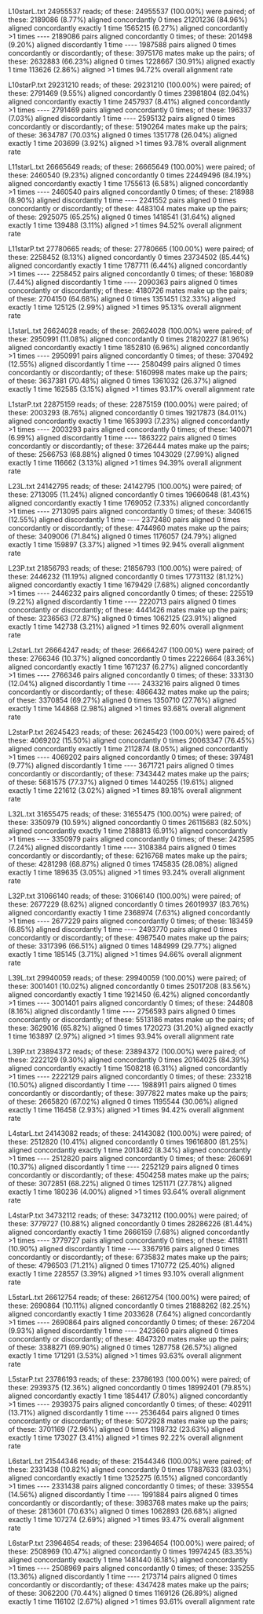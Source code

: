 
 L10starL.txt 24955537 reads; of these:
  24955537 (100.00%) were paired; of these:
    2189086 (8.77%) aligned concordantly 0 times
    21201236 (84.96%) aligned concordantly exactly 1 time
    1565215 (6.27%) aligned concordantly >1 times
    ----
    2189086 pairs aligned concordantly 0 times; of these:
      201498 (9.20%) aligned discordantly 1 time
    ----
    1987588 pairs aligned 0 times concordantly or discordantly; of these:
      3975176 mates make up the pairs; of these:
        2632883 (66.23%) aligned 0 times
        1228667 (30.91%) aligned exactly 1 time
        113626 (2.86%) aligned >1 times
94.72% overall alignment rate

 L10starP.txt 29231210 reads; of these:
  29231210 (100.00%) were paired; of these:
    2791469 (9.55%) aligned concordantly 0 times
    23981804 (82.04%) aligned concordantly exactly 1 time
    2457937 (8.41%) aligned concordantly >1 times
    ----
    2791469 pairs aligned concordantly 0 times; of these:
      196337 (7.03%) aligned discordantly 1 time
    ----
    2595132 pairs aligned 0 times concordantly or discordantly; of these:
      5190264 mates make up the pairs; of these:
        3634787 (70.03%) aligned 0 times
        1351778 (26.04%) aligned exactly 1 time
        203699 (3.92%) aligned >1 times
93.78% overall alignment rate

 L11starL.txt 26665649 reads; of these:
  26665649 (100.00%) were paired; of these:
    2460540 (9.23%) aligned concordantly 0 times
    22449496 (84.19%) aligned concordantly exactly 1 time
    1755613 (6.58%) aligned concordantly >1 times
    ----
    2460540 pairs aligned concordantly 0 times; of these:
      218988 (8.90%) aligned discordantly 1 time
    ----
    2241552 pairs aligned 0 times concordantly or discordantly; of these:
      4483104 mates make up the pairs; of these:
        2925075 (65.25%) aligned 0 times
        1418541 (31.64%) aligned exactly 1 time
        139488 (3.11%) aligned >1 times
94.52% overall alignment rate

 L11starP.txt 27780665 reads; of these:
  27780665 (100.00%) were paired; of these:
    2258452 (8.13%) aligned concordantly 0 times
    23734502 (85.44%) aligned concordantly exactly 1 time
    1787711 (6.44%) aligned concordantly >1 times
    ----
    2258452 pairs aligned concordantly 0 times; of these:
      168089 (7.44%) aligned discordantly 1 time
    ----
    2090363 pairs aligned 0 times concordantly or discordantly; of these:
      4180726 mates make up the pairs; of these:
        2704150 (64.68%) aligned 0 times
        1351451 (32.33%) aligned exactly 1 time
        125125 (2.99%) aligned >1 times
95.13% overall alignment rate

 L1starL.txt 26624028 reads; of these:
  26624028 (100.00%) were paired; of these:
    2950991 (11.08%) aligned concordantly 0 times
    21820227 (81.96%) aligned concordantly exactly 1 time
    1852810 (6.96%) aligned concordantly >1 times
    ----
    2950991 pairs aligned concordantly 0 times; of these:
      370492 (12.55%) aligned discordantly 1 time
    ----
    2580499 pairs aligned 0 times concordantly or discordantly; of these:
      5160998 mates make up the pairs; of these:
        3637381 (70.48%) aligned 0 times
        1361032 (26.37%) aligned exactly 1 time
        162585 (3.15%) aligned >1 times
93.17% overall alignment rate

 L1starP.txt 22875159 reads; of these:
  22875159 (100.00%) were paired; of these:
    2003293 (8.76%) aligned concordantly 0 times
    19217873 (84.01%) aligned concordantly exactly 1 time
    1653993 (7.23%) aligned concordantly >1 times
    ----
    2003293 pairs aligned concordantly 0 times; of these:
      140071 (6.99%) aligned discordantly 1 time
    ----
    1863222 pairs aligned 0 times concordantly or discordantly; of these:
      3726444 mates make up the pairs; of these:
        2566753 (68.88%) aligned 0 times
        1043029 (27.99%) aligned exactly 1 time
        116662 (3.13%) aligned >1 times
94.39% overall alignment rate

 L23L.txt 24142795 reads; of these:
  24142795 (100.00%) were paired; of these:
    2713095 (11.24%) aligned concordantly 0 times
    19660648 (81.43%) aligned concordantly exactly 1 time
    1769052 (7.33%) aligned concordantly >1 times
    ----
    2713095 pairs aligned concordantly 0 times; of these:
      340615 (12.55%) aligned discordantly 1 time
    ----
    2372480 pairs aligned 0 times concordantly or discordantly; of these:
      4744960 mates make up the pairs; of these:
        3409006 (71.84%) aligned 0 times
        1176057 (24.79%) aligned exactly 1 time
        159897 (3.37%) aligned >1 times
92.94% overall alignment rate

 L23P.txt 21856793 reads; of these:
  21856793 (100.00%) were paired; of these:
    2446232 (11.19%) aligned concordantly 0 times
    17731132 (81.12%) aligned concordantly exactly 1 time
    1679429 (7.68%) aligned concordantly >1 times
    ----
    2446232 pairs aligned concordantly 0 times; of these:
      225519 (9.22%) aligned discordantly 1 time
    ----
    2220713 pairs aligned 0 times concordantly or discordantly; of these:
      4441426 mates make up the pairs; of these:
        3236563 (72.87%) aligned 0 times
        1062125 (23.91%) aligned exactly 1 time
        142738 (3.21%) aligned >1 times
92.60% overall alignment rate

 L2starL.txt 26664247 reads; of these:
  26664247 (100.00%) were paired; of these:
    2766346 (10.37%) aligned concordantly 0 times
    22226664 (83.36%) aligned concordantly exactly 1 time
    1671237 (6.27%) aligned concordantly >1 times
    ----
    2766346 pairs aligned concordantly 0 times; of these:
      333130 (12.04%) aligned discordantly 1 time
    ----
    2433216 pairs aligned 0 times concordantly or discordantly; of these:
      4866432 mates make up the pairs; of these:
        3370854 (69.27%) aligned 0 times
        1350710 (27.76%) aligned exactly 1 time
        144868 (2.98%) aligned >1 times
93.68% overall alignment rate

 L2starP.txt 26245423 reads; of these:
  26245423 (100.00%) were paired; of these:
    4069202 (15.50%) aligned concordantly 0 times
    20063347 (76.45%) aligned concordantly exactly 1 time
    2112874 (8.05%) aligned concordantly >1 times
    ----
    4069202 pairs aligned concordantly 0 times; of these:
      397481 (9.77%) aligned discordantly 1 time
    ----
    3671721 pairs aligned 0 times concordantly or discordantly; of these:
      7343442 mates make up the pairs; of these:
        5681575 (77.37%) aligned 0 times
        1440255 (19.61%) aligned exactly 1 time
        221612 (3.02%) aligned >1 times
89.18% overall alignment rate

 L32L.txt 31655475 reads; of these:
  31655475 (100.00%) were paired; of these:
    3350979 (10.59%) aligned concordantly 0 times
    26115683 (82.50%) aligned concordantly exactly 1 time
    2188813 (6.91%) aligned concordantly >1 times
    ----
    3350979 pairs aligned concordantly 0 times; of these:
      242595 (7.24%) aligned discordantly 1 time
    ----
    3108384 pairs aligned 0 times concordantly or discordantly; of these:
      6216768 mates make up the pairs; of these:
        4281298 (68.87%) aligned 0 times
        1745835 (28.08%) aligned exactly 1 time
        189635 (3.05%) aligned >1 times
93.24% overall alignment rate

 L32P.txt 31066140 reads; of these:
  31066140 (100.00%) were paired; of these:
    2677229 (8.62%) aligned concordantly 0 times
    26019937 (83.76%) aligned concordantly exactly 1 time
    2368974 (7.63%) aligned concordantly >1 times
    ----
    2677229 pairs aligned concordantly 0 times; of these:
      183459 (6.85%) aligned discordantly 1 time
    ----
    2493770 pairs aligned 0 times concordantly or discordantly; of these:
      4987540 mates make up the pairs; of these:
        3317396 (66.51%) aligned 0 times
        1484999 (29.77%) aligned exactly 1 time
        185145 (3.71%) aligned >1 times
94.66% overall alignment rate

 L39L.txt 29940059 reads; of these:
  29940059 (100.00%) were paired; of these:
    3001401 (10.02%) aligned concordantly 0 times
    25017208 (83.56%) aligned concordantly exactly 1 time
    1921450 (6.42%) aligned concordantly >1 times
    ----
    3001401 pairs aligned concordantly 0 times; of these:
      244808 (8.16%) aligned discordantly 1 time
    ----
    2756593 pairs aligned 0 times concordantly or discordantly; of these:
      5513186 mates make up the pairs; of these:
        3629016 (65.82%) aligned 0 times
        1720273 (31.20%) aligned exactly 1 time
        163897 (2.97%) aligned >1 times
93.94% overall alignment rate

 L39P.txt 23894372 reads; of these:
  23894372 (100.00%) were paired; of these:
    2222129 (9.30%) aligned concordantly 0 times
    20164025 (84.39%) aligned concordantly exactly 1 time
    1508218 (6.31%) aligned concordantly >1 times
    ----
    2222129 pairs aligned concordantly 0 times; of these:
      233218 (10.50%) aligned discordantly 1 time
    ----
    1988911 pairs aligned 0 times concordantly or discordantly; of these:
      3977822 mates make up the pairs; of these:
        2665820 (67.02%) aligned 0 times
        1195544 (30.06%) aligned exactly 1 time
        116458 (2.93%) aligned >1 times
94.42% overall alignment rate

 L4starL.txt 24143082 reads; of these:
  24143082 (100.00%) were paired; of these:
    2512820 (10.41%) aligned concordantly 0 times
    19616800 (81.25%) aligned concordantly exactly 1 time
    2013462 (8.34%) aligned concordantly >1 times
    ----
    2512820 pairs aligned concordantly 0 times; of these:
      260691 (10.37%) aligned discordantly 1 time
    ----
    2252129 pairs aligned 0 times concordantly or discordantly; of these:
      4504258 mates make up the pairs; of these:
        3072851 (68.22%) aligned 0 times
        1251171 (27.78%) aligned exactly 1 time
        180236 (4.00%) aligned >1 times
93.64% overall alignment rate

 L4starP.txt 34732112 reads; of these:
  34732112 (100.00%) were paired; of these:
    3779727 (10.88%) aligned concordantly 0 times
    28286226 (81.44%) aligned concordantly exactly 1 time
    2666159 (7.68%) aligned concordantly >1 times
    ----
    3779727 pairs aligned concordantly 0 times; of these:
      411811 (10.90%) aligned discordantly 1 time
    ----
    3367916 pairs aligned 0 times concordantly or discordantly; of these:
      6735832 mates make up the pairs; of these:
        4796503 (71.21%) aligned 0 times
        1710772 (25.40%) aligned exactly 1 time
        228557 (3.39%) aligned >1 times
93.10% overall alignment rate

 L5starL.txt 26612754 reads; of these:
  26612754 (100.00%) were paired; of these:
    2690864 (10.11%) aligned concordantly 0 times
    21888262 (82.25%) aligned concordantly exactly 1 time
    2033628 (7.64%) aligned concordantly >1 times
    ----
    2690864 pairs aligned concordantly 0 times; of these:
      267204 (9.93%) aligned discordantly 1 time
    ----
    2423660 pairs aligned 0 times concordantly or discordantly; of these:
      4847320 mates make up the pairs; of these:
        3388271 (69.90%) aligned 0 times
        1287758 (26.57%) aligned exactly 1 time
        171291 (3.53%) aligned >1 times
93.63% overall alignment rate

 L5starP.txt 23786193 reads; of these:
  23786193 (100.00%) were paired; of these:
    2939375 (12.36%) aligned concordantly 0 times
    18992401 (79.85%) aligned concordantly exactly 1 time
    1854417 (7.80%) aligned concordantly >1 times
    ----
    2939375 pairs aligned concordantly 0 times; of these:
      402911 (13.71%) aligned discordantly 1 time
    ----
    2536464 pairs aligned 0 times concordantly or discordantly; of these:
      5072928 mates make up the pairs; of these:
        3701169 (72.96%) aligned 0 times
        1198732 (23.63%) aligned exactly 1 time
        173027 (3.41%) aligned >1 times
92.22% overall alignment rate

 L6starL.txt 21544346 reads; of these:
  21544346 (100.00%) were paired; of these:
    2331438 (10.82%) aligned concordantly 0 times
    17887633 (83.03%) aligned concordantly exactly 1 time
    1325275 (6.15%) aligned concordantly >1 times
    ----
    2331438 pairs aligned concordantly 0 times; of these:
      339554 (14.56%) aligned discordantly 1 time
    ----
    1991884 pairs aligned 0 times concordantly or discordantly; of these:
      3983768 mates make up the pairs; of these:
        2813601 (70.63%) aligned 0 times
        1062893 (26.68%) aligned exactly 1 time
        107274 (2.69%) aligned >1 times
93.47% overall alignment rate

 L6starP.txt 23964654 reads; of these:
  23964654 (100.00%) were paired; of these:
    2508969 (10.47%) aligned concordantly 0 times
    19974245 (83.35%) aligned concordantly exactly 1 time
    1481440 (6.18%) aligned concordantly >1 times
    ----
    2508969 pairs aligned concordantly 0 times; of these:
      335255 (13.36%) aligned discordantly 1 time
    ----
    2173714 pairs aligned 0 times concordantly or discordantly; of these:
      4347428 mates make up the pairs; of these:
        3062200 (70.44%) aligned 0 times
        1169126 (26.89%) aligned exactly 1 time
        116102 (2.67%) aligned >1 times
93.61% overall alignment rate
